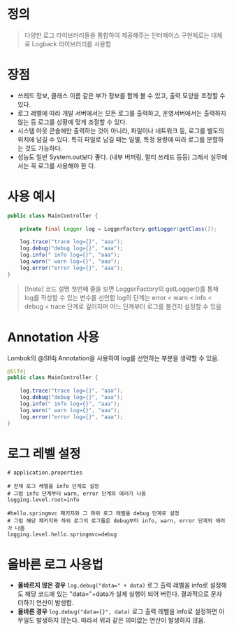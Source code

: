 # 정의

> 다양한 로그 라이브러리들을 통합하여 제공해주는 인터페이스
> 구현체로는 대체로 Logback 라이브러리를 사용함

# 장점
- 쓰레드 정보, 클래스 이름 같은 부가 정보를 함께 볼 수 있고, 출력 모양을 조정할 수 있다.  
- 로그 레벨에 따라 개발 서버에서는 모든 로그를 출력하고, 운영서버에서는 출력하지 않는 등 로그를 상황에 맞게 조절할 수 있다.  
- 시스템 아웃 콘솔에만 출력하는 것이 아니라, 파일이나 네트워크 등, 로그를 별도의 위치에 남길 수 있다. 특히 파일로 남길 때는 일별, 특정 용량에 따라 로그를 분할하는 것도 가능하다.  
- 성능도 일반 System.out보다 좋다. (내부 버퍼링, 멀티 쓰레드 등등) 그래서 실무에서는 꼭 로그를 사용해야 한 다.

# 사용 예시

```java
public class MainController {
    
	private final Logger log = LoggerFactory.getLogger(getClass());
	
	log.trace("trace log={}", "aaa");
	log.debug("debug log={}", "aaa");
	log.info(" info log={}", "aaa");
	log.warn(" warn log={}", "aaa");
	log.error("error log={}", "aaa");
}
```
>[!note] 코드 설명
>첫번째 줄을 보면 LoggerFactory의 getLogger()를 통해 log를 작성할 수 있는 변수를 선언함
>log의 단계는 error < warn < info < debug < trace 단계로 깊어지며 어느 단계부터 로그를 볼건지 설정할 수 있음

# Annotation 사용

Lombok의 @Slf4j Annotation을 사용하여 log를 선언하는 부분을 생략할 수 있음.
```java
@Slf4j
public class MainController {
    
	log.trace("trace log={}", "aaa");
	log.debug("debug log={}", "aaa");
	log.info(" info log={}", "aaa");
	log.warn(" warn log={}", "aaa");
	log.error("error log={}", "aaa");
}
```

# 로그 레벨 설정

```properties
# application.properties

# 전체 로그 레벨을 info 단계로 설정
# 그럼 info 단계부터 warn, error 단계의 에러가 나옴
logging.level.root=info

#hello.springmvc 패키지와 그 하위 로그 레벨을 debug 단계로 설정
# 그럼 해당 패키지와 하위 로그의 로그들은 debug부터 info, warn, error 단계의 에러가 나옴
logging.level.hello.springmvc=debug
```

# 올바른 로그 사용법

- **올바르지 않은 경우**
	`log.debug("data=" + data)`
	로그 출력 레벨을 info로 설정해도 해당 코드에 있는 "data="+data가 실제 실행이 되어 버린다. 
	결과적으로 문자 더하기 연산이 발생함.
- **올바른 경우**
	`log.debug("data={}", data)`
	로그 출력 레벨을 info로 설정하면 아무일도 발생하지 않는다. 
	따라서 위과 같은 의미없는 연산이 발생하지 않음.